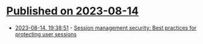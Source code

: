 # [Published on 2023-08-14](index.md)

* [2023-08-14, 19:38:51](https://lobste.rs/s/uzyh1c/session_management_security_best) - [Session management security: Best practices for protecting user sessions](https://snyk.io/blog/session-management-security/)
